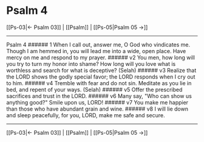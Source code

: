 # Psalm 4

[[Ps-03|← Psalm 03]] | [[Psalm]] | [[Ps-05|Psalm 05 →]]
***

Psalm 4 ###### 1 When I call out, answer me, O God who vindicates me. Though I am hemmed in, you will lead me into a wide, open place. Have mercy on me and respond to my prayer. ###### v2 You men, how long will you try to turn my honor into shame? How long will you love what is worthless and search for what is deceptive? (Selah) ###### v3 Realize that the LORD shows the godly special favor; the LORD responds when I cry out to him. ###### v4 Tremble with fear and do not sin. Meditate as you lie in bed, and repent of your ways. (Selah) ###### v5 Offer the prescribed sacrifices and trust in the LORD. ###### v6 Many say, "Who can show us anything good?" Smile upon us, LORD! ###### v7 You make me happier than those who have abundant grain and wine. ###### v8 I will lie down and sleep peacefully, for you, LORD, make me safe and secure.

***
[[Ps-03|← Psalm 03]] | [[Psalm]] | [[Ps-05|Psalm 05 →]]
